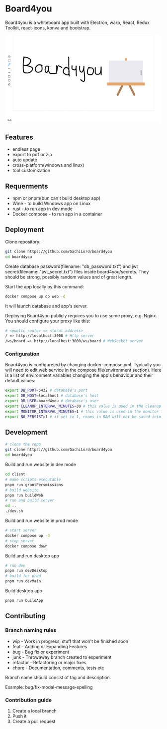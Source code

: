 # Board4you
Board4you is a whiteboard app built with Electron, warp, React, Redux Toolkit, react-icons, konva and bootstrap.

![Img](/screenshot.png)

## Features
- endless page
- export to pdf or zip
- auto update
- cross-platform(windows and linux)
- tool customization

## Requerments
- npm or pnpm(bun can't build desktop app)
- Wine - to build Windows app on Linux
- rust - to run app in dev mode
- Docker compose - to run app in a container


## Deployment

Clone repository:
```bash
git clone https://github.com/GachiLord/board4you
cd board4you
```
Create database password(filename: "db_password.txt") and jwt secret(filename: "jwt_secret.txt") files inside board4you/secrets.
They should be strong, possibly random values and of great length.

Start the app locally by this command:
```bash
docker compose up db web -d
```
It will launch database and app's server.

Deploying Board4you publicly requires you to use some proxy, e.g. Nginx.
You should configure your proxy like this:
```bash
# <public route> => <local address>
/ => http://localhost:3000 # Http server
/ws/board => http://localhost:3000/ws/board # WebSocket server
```

### Configuration

Board4you is configureted by changing docker-compose.yml.
Typically you will need to edit web service in the compose file(environment section).
Here is a list of environment variables changing the app's behaviour and their default values:
```bash
export DB_PORT=5432 # database's port
export DB_HOST=localhost # database's host
export DB_USER=board4you # database's user
export CLEANUP_INTERVAL_MINUTES=30 # this value is used in the cleanup task, that deletes unused rooms from RAM and saves them into database
export MONITOR_INTERVAL_MINUTES=1 # this value is used in the monitor task, that logs information about the server
export NO_PERSIST=1 # if set to 1, rooms in RAM will not be saved into database
```

## Development

```bash
# clone the repo
git clone https://github.com/GachiLord/board4you
cd board4you
```
Build and run website in dev mode
```bash
cd client
# make scripts executable
pnpm run grantPersmissions
# build website
pnpm run buildWeb
# run and build server
cd ..
./dev.sh
```
Build and run website in prod mode
```bash
# start server
docker compose up -d
# stop server
docker compose down
```

Build and run desktop app
```bash
# run dev
pnpm run devDesktop
# build for prod
pnpm run devMain
```
Build desktop app
```bash
pnpm run buildApp
```

## Contributing
### Branch naming rules
- wip - Work in progress; stuff that won't be finished soon
- feat - Adding or Expanding Features
- bug - Bug fix or experiment
- junk - Throwaway branch created to experiment
- refactor - Refactoring or major fixes
- chore - Documentation, comments, tests etc

Branch name should consist of tag and description.

Example: bug/fix-modal-message-spelling

### Contribution guide
1. Create a local branch
2. Push it
3. Create a pull request
